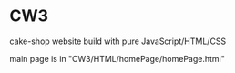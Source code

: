 # CW3
cake-shop website build with pure JavaScript/HTML/CSS

main page is in "CW3/HTML/homePage/homePage.html"

